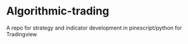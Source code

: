 # Algorithmic-trading
A repo for strategy and indicator development in pinescript/python for Tradingview
